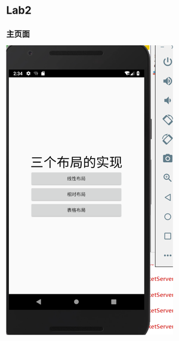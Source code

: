 # Lab2
## 主页面
![主页面](https://github.com/HaiErvin/Lab2/blob/master/%E4%B8%BB%E9%A1%B5%E9%9D%A2.PNG?raw=true)

